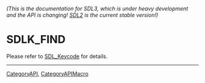 ###### (This is the documentation for SDL3, which is under heavy development and the API is changing! [SDL2](https://wiki.libsdl.org/SDL2/) is the current stable version!)
# SDLK_FIND

Please refer to [SDL_Keycode](SDL_Keycode) for details.

----
[CategoryAPI](CategoryAPI), [CategoryAPIMacro](CategoryAPIMacro)

